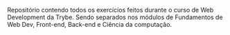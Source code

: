 Repositório contendo todos os exercícios feitos durante o curso de Web Development da Trybe.
Sendo separados nos módulos de Fundamentos de Web Dev, Front-end, Back-end e Ciência da computação.

